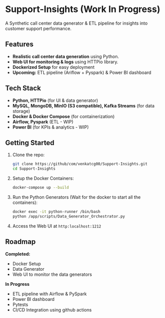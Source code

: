 # Support-Insights (Work In Progress)
A Synthetic call center data generator & ETL pipeline for insights into customer support performance.

## Features
- **Realistic call center data generation** using Python.
- **Web UI for monitoring & logs** using HTTPio library.
- **Dockerized Setup** for easy deployment
- **Upcoming:** ETL pipeline (Ariflow + Pyspark) & Power BI dashboard

## Tech Stack
- **Python, HTTPio** (for UI & data generator)
- **MySQL, MongoDB, MinIO (S3 compatible), Kafka Streams** (for data storage)
- **Docker & Docker Compose** (for containerization)
- **Airflow, Pyspark** (ETL - WIP)
- **Power BI** (for KPIs & analytics - WIP)

## Getting Started
1. Clone the repo:
   ```bash
   git clone https://github/com/venkatcg00/Support-Insights.git
   cd Support-Insights
   ```
2. Setup the Docker Containers:
   ```bash
   docker-compose up --build
   ```
3. Run the Python Generators (Wait for the docker to start all the containers):
   ```bash
   docker exec -it python-runner /bin/bash
   python /app/scripts/Data_Generator_Orchestrator.py
   ```
4. Access the Web UI at `http:localhost:1212`

## Roadmap
**Completed:**
- Docker Setup
- Data Generator
- Web UI to monitor the data generators

**In Progress**
- ETL pipeline with Airflow & PySpark
- Power BI dashboard
- Pytests
- CI/CD Integration using github actions
